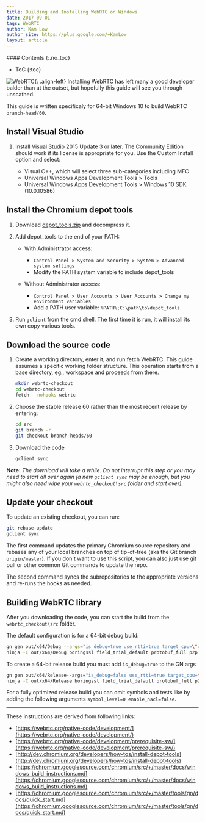 ```yaml
---
title: Building and Installing WebRTC on Windows
date: 2017-09-01
tags: WebRTC
author: Kam Low
author_site: https://plus.google.com/+KamLow
layout: article
---
```


<div class="sidebar-section toc">
#### Contents
{:.no_toc}

* ToC
{:toc}
</div>

![WebRTC](logos/webrtc-250x250.png "WebRTC"){: .align-left}
Installing WebRTC has left many a good developer balder than at the outset, but hopefully this guide will see you through unscathed.

This guide is written specificaly for 64-bit Windows 10 to build WebRTC `branch-head/60`.

## Install Visual Studio
1.  Install Visual Studio 2015 Update 3 or later. The Community Edition should work if its license is appropriate for you. Use the Custom Install option and select:

    * Visual C++, which will select three sub-categories including MFC
    * Universal Windows Apps Development Tools > Tools
    * Universal Windows Apps Development Tools > Windows 10 SDK (10.0.10586)

## Install the Chromium depot tools

1. Download [depot_tools.zip](https://storage.googleapis.com/chrome-infra/depot_tools.zip) and decompress it.

2. Add depot_tools to the end of your PATH:

    * With Administrator access:
      * `Control Panel > System and Security > System > Advanced system settings`
      * Modify the PATH system variable to include depot_tools

    * Without Administrator access:
      * `Control Panel > User Accounts > User Accounts > Change my environment variables`
      * Add a PATH user variable: `%PATH%;C:\path\to\depot_tools`

3. Run `gclient` from the cmd shell. The first time it is run, it will install its own copy various tools.


## Download the source code

1.  Create a working directory, enter it, and run fetch WebRTC. This guide assumes a specific working folder structure. This operation starts from a base directory, eg., workspace and proceeds from there.

    ~~~bash
    mkdir webrtc-checkout
    cd webrtc-checkout
    fetch --nohooks webrtc
    ~~~

2.  Choose the stable release 60 rather than the most recent release by entering:

    ~~~bash
    cd src
    git branch -r
    git checkout branch-heads/60
    ~~~

3.  Download the code

    ~~~bash
    gclient sync
    ~~~

**Note:** _The download will take a while. Do not interrupt this step or you may need to start all over again (a new `gclient sync` may be enough, but you might also need wipe your `webrtc_checkout\src` folder and start over)._

## Update your checkout

To update an existing checkout, you can run:

~~~bash
git rebase-update
gclient sync
~~~

The first command updates the primary Chromium source repository and rebases any of your local branches on top of tip-of-tree (aka the Git branch `origin/master`). If you don't want to use this script, you can also just use git pull or other common Git commands to update the repo.

The second command syncs the subrepositories to the appropriate versions and re-runs the hooks as needed.

## Building WebRTC library

After you downloading the code, you can start the build from the `webrtc_checkout\src` folder.

The default configuration is for a 64-bit debug build:

~~~bash
gn gen out/x64/Debug --args="is_debug=true use_rtti=true target_cpu=\"x64\""
ninja -C out/x64/Debug boringssl field_trial_default protobuf_full p2p
~~~  

To create a 64-bit release build you must add `is_debug=true` to the GN args

~~~bash
gn gen out/x64/Release--args="is_debug=false use_rtti=true target_cpu=\"x64\""
ninja -C out/x64/Release boringssl field_trial_default protobuf_full p2p
~~~

For a fully optimized release build you can omit symbols and tests like by adding the following arguments `symbol_level=0 enable_nacl=false`.

---

These instructions are derived from following links:

* [https://webrtc.org/native-code/development/](https://webrtc.org/native-code/development/)
* [https://webrtc.org/native-code/development/prerequisite-sw/](https://webrtc.org/native-code/development/prerequisite-sw/)
* [http://dev.chromium.org/developers/how-tos/install-depot-tools](http://dev.chromium.org/developers/how-tos/install-depot-tools)
* [https://chromium.googlesource.com/chromium/src/+/master/docs/windows_build_instructions.md](https://chromium.googlesource.com/chromium/src/+/master/docs/windows_build_instructions.md)
* [https://chromium.googlesource.com/chromium/src/+/master/tools/gn/docs/quick_start.md](https://chromium.googlesource.com/chromium/src/+/master/tools/gn/docs/quick_start.md)
